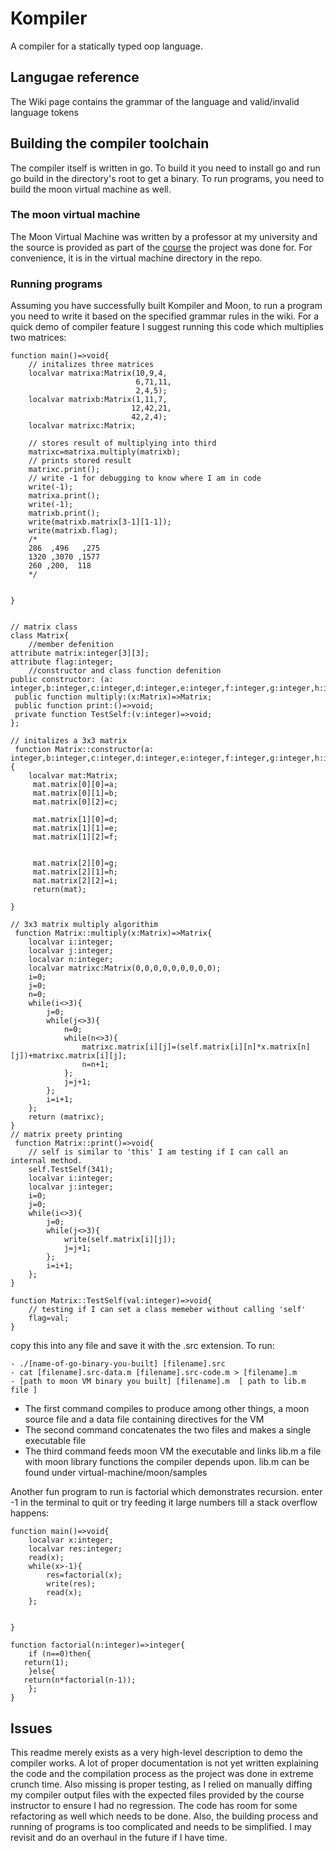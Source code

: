 # Kompiler
A compiler for a statically typed oop language.

## Langugae reference
The Wiki page contains the grammar of the language and valid/invalid  language tokens

## Building the compiler toolchain
The compiler itself is written in go. To build it you need to install go and run go build in the directory's root to get a binary.
To  run programs, you need to build the moon virtual machine as well.

### The moon virtual machine
The Moon Virtual Machine was written by a professor at my university and the source is provided as part of the [course](https://users.encs.concordia.ca/~paquet/wiki/index.php?title=COMP442/6421_-_winter_2023) the project was done for. 
For convenience, it is in the virtual machine directory in the repo.

### Running programs
Assuming you have successfully built Kompiler and Moon, to run a program you need to write it based on the specified grammar rules in the wiki. For a quick demo of compiler feature I suggest running this code which multiplies two matrices:

```
function main()=>void{
    // initalizes three matrices
    localvar matrixa:Matrix(10,9,4,
                            6,71,11,
                            2,4,5);
    localvar matrixb:Matrix(1,11,7,
                           12,42,21,
                           42,2,4);
    localvar matrixc:Matrix;

    // stores result of multiplying into third
    matrixc=matrixa.multiply(matrixb);
    // prints stored result
    matrixc.print();
    // write -1 for debugging to know where I am in code
    write(-1);
    matrixa.print();
    write(-1);
    matrixb.print();
    write(matrixb.matrix[3-1][1-1]);
    write(matrixb.flag);
    /*
    286  ,496   ,275
    1320 ,3070 ,1577
    260 ,200,  118
    */


}


// matrix class
class Matrix{
    //member defenition
attribute matrix:integer[3][3];
attribute flag:integer;
    //constructor and class function defenition
public constructor: (a: integer,b:integer,c:integer,d:integer,e:integer,f:integer,g:integer,h:integer,i:integer);
 public function multiply:(x:Matrix)=>Matrix;
 public function print:()=>void;
 private function TestSelf:(v:integer)=>void;
};

// initalizes a 3x3 matrix
 function Matrix::constructor(a: integer,b:integer,c:integer,d:integer,e:integer,f:integer,g:integer,h:integer,i:integer){
    localvar mat:Matrix;
     mat.matrix[0][0]=a;
     mat.matrix[0][1]=b;
     mat.matrix[0][2]=c;

     mat.matrix[1][0]=d;
     mat.matrix[1][1]=e;
     mat.matrix[1][2]=f;


     mat.matrix[2][0]=g;
     mat.matrix[2][1]=h;
     mat.matrix[2][2]=i;
     return(mat);

}

// 3x3 matrix multiply algorithim
 function Matrix::multiply(x:Matrix)=>Matrix{
    localvar i:integer;
    localvar j:integer;
    localvar n:integer;
    localvar matrixc:Matrix(0,0,0,0,0,0,0,0,0);
    i=0;
    j=0;
    n=0;
    while(i<>3){
        j=0;
        while(j<>3){
            n=0;
            while(n<>3){
                matrixc.matrix[i][j]=(self.matrix[i][n]*x.matrix[n][j])+matrixc.matrix[i][j];
                n=n+1;
            };
            j=j+1;
        };
        i=i+1;
    };
    return (matrixc);
}
// matrix preety printing
 function Matrix::print()=>void{
    // self is similar to 'this' I am testing if I can call an internal method.
    self.TestSelf(341);
    localvar i:integer;
    localvar j:integer;
    i=0;
    j=0;
    while(i<>3){
        j=0;
        while(j<>3){
            write(self.matrix[i][j]);
            j=j+1;
        };
        i=i+1;
    };
}

function Matrix::TestSelf(val:integer)=>void{
    // testing if I can set a class memeber without calling 'self'
    flag=val;
}
```

copy this into any file and save it with the .src extension. To run:
```
- ./[name-of-go-binary-you-built] [filename].src
- cat [filename].src-data.m [filename].src-code.m > [filename].m
- [path to moon VM binary you built] [filename].m  [ path to lib.m file ]
```

- The first command compiles to produce among other things, a moon source file and a data file containing directives for the VM
- The second command concatenates the two files and makes a single executable file
-  The third command feeds moon VM the executable and links lib.m a file with moon library functions the compiler depends upon. lib.m can be found under virtual-machine/moon/samples

Another fun program to run is factorial which demonstrates recursion. enter -1 in the terminal to quit or try feeding it large numbers till a stack overflow happens:

```
function main()=>void{
    localvar x:integer;
    localvar res:integer;
    read(x);
    while(x>-1){
        res=factorial(x);
        write(res);
        read(x);
    };
   

}

function factorial(n:integer)=>integer{
    if (n==0)then{
   return(1);
    }else{
   return(n*factorial(n-1));
    };
}
```

## Issues 
This readme merely exists as a very high-level description to demo the compiler works. A lot of proper documentation is not yet written explaining the code and the compilation process as the project was done in extreme crunch time.
Also missing is proper testing, as I relied on manually diffing my compiler output files with the expected files provided by the course instructor to ensure I had no regression. The code has room for some refactoring as well which needs to be
done. Also, the building process and running of programs is too complicated and needs to be simplified. I may revisit and do an overhaul in the future if I have time.




 
